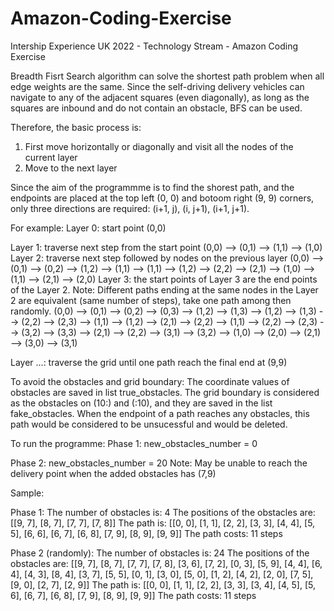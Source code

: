 # Amazon-Coding-Exercise
Intership Experience UK 2022 - Technology Stream - Amazon Coding Exercise

Breadth Fisrt Search algorithm can solve the shortest path problem when all edge weights are the same. Since the self-driving delivery vehicles can navigate to any of the adjacent squares (even diagonally), as long as the squares are inbound and do not contain an obstacle, BFS can be used. 

Therefore, the basic process is:
1. First move horizontally or diagonally and visit all the nodes of the current layer
2. Move to the next layer

Since the aim of the programmme is to find the shorest path, and the endpoints are placed at the top left (0, 0) and botoom right (9, 9) corners, only three directions are required:
(i+1, j), (i, j+1), (i+1, j+1).

For example:
Layer 0: start point
  (0,0)

Layer 1: traverse next step from the start point
  (0,0) --> (0,1)
        --> (1,1)
        --> (1,0)
Layer 2: traverse next step followed by nodes on the previous layer 
  (0,0) --> (0,1) --> (0,2)
                  --> (1,2)
                  --> (1,1)
        --> (1,1) --> (1,2)
                  --> (2,2)
                  --> (2,1)
        --> (1,0) --> (1,1)
                  --> (2,1)
                  --> (2,0)
Layer 3: the start points of Layer 3 are the end points of the Layer 2. 
         Note: Different paths ending at the same nodes in the Layer 2 are equivalent (same number of steps), take one path among then randomly. 
  (0,0) --> (0,1) --> (0,2) --> (0,3)
                            --> (1,2)
                            --> (1,3)
                  --> (1,2) --> (1,3)
                            --> (2,2)
                            --> (2,3)
                  --> (1,1) --> (1,2)
                            --> (2,1)
                            --> (2,2)
        --> (1,1) --> (2,2) --> (2,3)
                            --> (3,2)
                            --> (3,3)
                  --> (2,1) --> (2,2)
                            --> (3,1)
                            --> (3,2)
        --> (1,0) --> (2,0) --> (2,1)  
                            --> (3,0)
                            --> (3,1)
                            
Layer ...: traverse the grid until one path reach the final end at (9,9)

To avoid the obstacles and grid boundary:
  The coordinate values of obstacles are saved in list true_obstacles.
  The grid boundary is considered as the obstacles on (10:) and (:10), and they are saved in the list fake_obstacles.
  When the endpoint of a path reaches any obstacles, this path would be considered to be unsucessful and would be deleted. 
  
To run the programme:
  Phase 1:
    new_obstacles_number = 0
    
  Phase 2:
    new_obstacles_number = 20
    Note: May be unable to reach the delivery point when the added obstacles has (7,9)
    
Sample:

Phase 1: 
  The number of obstacles is: 4
  The positions of the obstacles are: [[9, 7], [8, 7], [7, 7], [7, 8]]
  The path is: [[0, 0], [1, 1], [2, 2], [3, 3], [4, 4], [5, 5], [6, 6], [6, 7], [6, 8], [7, 9], [8, 9], [9, 9]]
  The path costs: 11 steps

Phase 2 (randomly):
  The number of obstacles is: 24
  The positions of the obstacles are: [[9, 7], [8, 7], [7, 7], [7, 8], [3, 6], [7, 2], [0, 3], [5, 9], [4, 4], [6, 4], [4, 3], [8, 4], [3, 7], [5, 5], [0, 1], [3, 0], [5, 0], [1, 2], [4, 2], [2, 0], [7, 5], [9, 0], [2, 7], [2, 9]]
  The path is: [[0, 0], [1, 1], [2, 2], [3, 3], [3, 4], [4, 5], [5, 6], [6, 7], [6, 8], [7, 9], [8, 9], [9, 9]]
  The path costs: 11 steps

